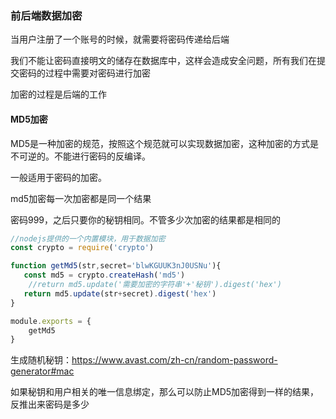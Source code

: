 ### 前后端数据加密

当用户注册了一个账号的时候，就需要将密码传递给后端

我们不能让密码直接明文的储存在数据库中，这样会造成安全问题，所有我们在提交密码的过程中需要对密码进行加密

加密的过程是后端的工作

#### MD5加密

MD5是一种加密的规范，按照这个规范就可以实现数据加密，这种加密的方式是不可逆的。不能进行密码的反编译。

一般适用于密码的加密。

md5加密每一次加密都是同一个结果

密码999，之后只要你的秘钥相同。不管多少次加密的结果都是相同的

```js
//nodejs提供的一个内置模块，用于数据加密
const crypto = require('crypto')

function getMd5(str,secret='blwKGUUK3nJ0USNu'){
   const md5 = crypto.createHash('md5')
	//return md5.update('需要加密的字符串'+'秘钥').digest('hex')
   return md5.update(str+secret).digest('hex')
}

module.exports = {
    getMd5
}
```

生成随机秘钥：https://www.avast.com/zh-cn/random-password-generator#mac

如果秘钥和用户相关的唯一信息绑定，那么可以防止MD5加密得到一样的结果，反推出来密码是多少